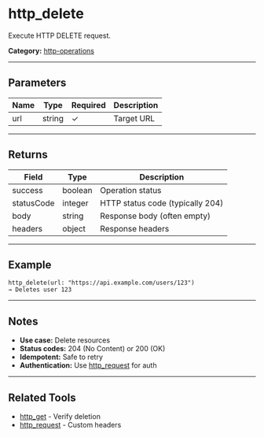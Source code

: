 ﻿# http_delete

Execute HTTP DELETE request.

**Category:** [http-operations](INDEX.md)

---

## Parameters

| Name | Type | Required | Description |
|------|------|----------|-------------|
| url | string | ✓ | Target URL |

---

## Returns

| Field | Type | Description |
|-------|------|-------------|
| success | boolean | Operation status |
| statusCode | integer | HTTP status code (typically 204) |
| body | string | Response body (often empty) |
| headers | object | Response headers |

---

## Example

```
http_delete(url: "https://api.example.com/users/123")
→ Deletes user 123
```

---

## Notes

- **Use case:** Delete resources
- **Status codes:** 204 (No Content) or 200 (OK)
- **Idempotent:** Safe to retry
- **Authentication:** Use [http_request](http_request.md) for auth

---

## Related Tools

- [http_get](http_get.md) - Verify deletion
- [http_request](http_request.md) - Custom headers